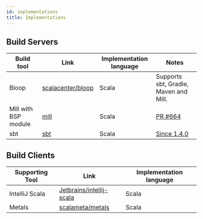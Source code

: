 ```yaml
---
id: implementations
title: Implementations
---
```


## Build Servers

| Build tool | Link                                                       | Implementation language | Notes                                 |
| ---------- | ---------------------------------------------------------- | ----------------------- | ------------------------------------- |
| Bloop      | [scalacenter/bloop](https://github.com/scalacenter/bloop/) | Scala                   | Supports sbt, Gradle, Maven and Mill. |
| Mill with BSP module | [mill](https://github.com/mill/) | Scala  | [PR #664](https://github.com/lihaoyi/mill/pull/664) |
| sbt | [sbt](https://www.scala-sbt.org/) | Scala  | [Since 1.4.0](https://github.com/sbt/sbt/releases/tag/v1.4.0) |

## Build Clients

| Supporting Tool | Link                                                                    | Implementation language |
| --------------- | ----------------------------------------------------------------------- | ----------------------- |
| IntelliJ Scala  | [Jetbrains/intellij-scala](https://github.com/Jetbrains/intellij-scala) | Scala                   |
| Metals          | [scalameta/metals](https://github.com/scalameta/metals)                 | Scala                   |

